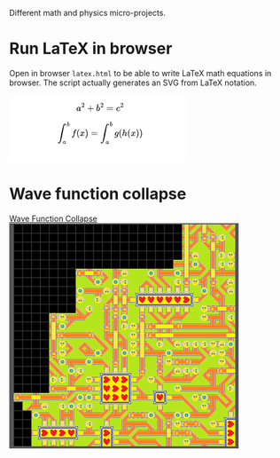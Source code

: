 Different math and physics micro-projects.

# Run LaTeX in browser

Open in browser `latex.html` to be able to write LaTeX math equations in browser.  The script actually generates an SVG from LaTeX notation.  
  
  
![LaTeX equations](./LaTeX.png)  
  
  
# Wave function collapse
[Wave Function Collapse](./WaveFunctionCollapse/)  
![wave function](./WaveFunctionCollapse/wave.png)  
